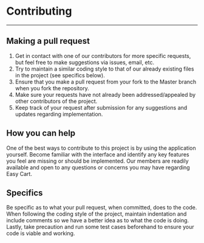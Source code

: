 # Contributing
---
## Making a pull request
1. Get in contact with one of our contributors for more specific requests, but feel free to make suggestions via issues, email, etc.
2. Try to maintain a similar coding style to that of our already existing files in the project (see specifics below).
3. Ensure that you make a pull request from your fork to the Master branch when you fork the repository.
4. Make sure your requests have not already been addressed/appealed by other contributors of the project.
5. Keep track of your request after submission for any suggestions and updates regarding implementation.

## How you can help
One of the best ways to contribute to this project is by using the application yourself. Become familiar with the interface and identify any key features you feel are missing or should be implemented. Our members are readily available and open to any questions or concerns you may have regarding Easy Cart.

## Specifics
Be specific as to what your pull request, when committed, does to the code. When following the coding style of the project, maintain indentation and include comments so we have a better idea as to what the code is doing. Lastly, take precaution and run some test cases beforehand to ensure your code is viable and working.
